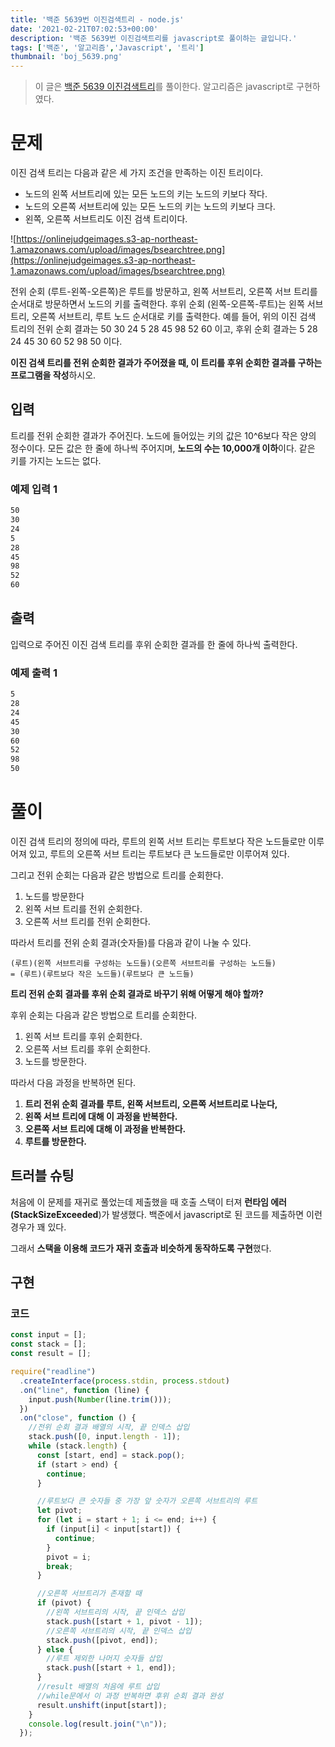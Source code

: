 ```yaml
---
title: '백준 5639번 이진검색트리 - node.js'
date: '2021-02-21T07:02:53+00:00'
description: '백준 5639번 이진검색트리를 javascript로 풀이하는 글입니다.'
tags: ['백준', '알고리즘','Javascript', '트리']
thumbnail: 'boj_5639.png'
---
```

> 이 글은 [백준 5639 이진검색트리](https://www.acmicpc.net/problem/5639)를 풀이한다. 알고리즘은 javascript로 구현하였다.

# 문제

이진 검색 트리는 다음과 같은 세 가지 조건을 만족하는 이진 트리이다.

- 노드의 왼쪽 서브트리에 있는 모든 노드의 키는 노드의 키보다 작다.
- 노드의 오른쪽 서브트리에 있는 모든 노드의 키는 노드의 키보다 크다.
- 왼쪽, 오른쪽 서브트리도 이진 검색 트리이다.

![https://onlinejudgeimages.s3-ap-northeast-1.amazonaws.com/upload/images/bsearchtree.png](https://onlinejudgeimages.s3-ap-northeast-1.amazonaws.com/upload/images/bsearchtree.png)

전위 순회 (루트-왼쪽-오른쪽)은 루트를 방문하고, 왼쪽 서브트리, 오른쪽 서브 트리를 순서대로 방문하면서 노드의 키를 출력한다. 후위 순회 (왼쪽-오른쪽-루트)는 왼쪽 서브트리, 오른쪽 서브트리, 루트 노드 순서대로 키를 출력한다. 예를 들어, 위의 이진 검색 트리의 전위 순회 결과는 50 30 24 5 28 45 98 52 60 이고, 후위 순회 결과는 5 28 24 45 30 60 52 98 50 이다.

**이진 검색 트리를 전위 순회한 결과가 주어졌을 때, 이 트리를 후위 순회한 결과를 구하는 프로그램을 작성**하시오.

## 입력

트리를 전위 순회한 결과가 주어진다. 노드에 들어있는 키의 값은 10^6보다 작은 양의 정수이다. 모든 값은 한 줄에 하나씩 주어지며, **노드의 수는 10,000개 이하**이다. 같은 키를 가지는 노드는 없다.

### 예제 입력 1

```bash
50
30
24
5
28
45
98
52
60
```

## 출력

입력으로 주어진 이진 검색 트리를 후위 순회한 결과를 한 줄에 하나씩 출력한다.

### 예제 출력 1

```bash
5
28
24
45
30
60
52
98
50
```

# 풀이

이진 검색 트리의 정의에 따라, 루트의 왼쪽 서브 트리는 루트보다 작은 노드들로만 이루어져 있고, 루트의 오른쪽 서브 트리는 루트보다 큰 노드들로만 이루어져 있다.

그리고 전위 순회는 다음과 같은 방법으로 트리를 순회한다.

1. 노드를 방문한다
2. 왼쪽 서브 트리를 전위 순회한다.
3. 오른쪽 서브 트리를 전위 순회한다.

따라서 트리를 전위 순회 결과(숫자들)를 다음과 같이 나눌 수 있다.

```
(루트)(왼쪽 서브트리를 구성하는 노드들)(오른쪽 서브트리를 구성하는 노드들)
= (루트)(루트보다 작은 노드들)(루트보다 큰 노드들)
```
    

**트리 전위 순회 결과를 후위 순회 결과로 바꾸기 위해 어떻게 해야 할까?**

후위 순회는 다음과 같은 방법으로 트리를 순회한다. 

1. 왼쪽 서브 트리를 후위 순회한다.
2. 오른쪽 서브 트리를 후위 순회한다. 
3. 노드를 방문한다.

따라서 다음 과정을 반복하면 된다.

1. **트리 전위 순회 결과를 루트, 왼쪽 서브트리, 오른쪽 서브트리로 나눈다,**
2. **왼쪽 서브 트리에 대해 이 과정을 반복한다.**
3. **오른쪽 서브 트리에 대해 이 과정을 반복한다.**
4. **루트를 방문한다.** 

## 트러블 슈팅

처음에 이 문제를 재귀로 풀었는데 제출했을 때 호출 스택이 터져 **런타임 에러(StackSizeExceeded**)가 발생했다. 백준에서 javascript로 된 코드를 제출하면 이런 경우가 꽤 있다.

그래서 **스택을 이용해 코드가 재귀 호출과 비슷하게 동작하도록 구현**했다.

## 구현

### 코드

```jsx
const input = [];
const stack = [];
const result = [];

require("readline")
  .createInterface(process.stdin, process.stdout)
  .on("line", function (line) {
    input.push(Number(line.trim()));
  })
  .on("close", function () {
    //전위 순회 결과 배열의 시작, 끝 인덱스 삽입
    stack.push([0, input.length - 1]);
    while (stack.length) {
      const [start, end] = stack.pop();
      if (start > end) {
        continue;
      }

      //루트보다 큰 숫자들 중 가장 앞 숫자가 오른쪽 서브트리의 루트
      let pivot;
      for (let i = start + 1; i <= end; i++) {
        if (input[i] < input[start]) {
          continue;
        }
        pivot = i;
        break;
      }

      //오른쪽 서브트리가 존재할 때
      if (pivot) {
        //왼쪽 서브트리의 시작, 끝 인덱스 삽입
        stack.push([start + 1, pivot - 1]);
        //오른쪽 서브트리의 시작, 끝 인덱스 삽입
        stack.push([pivot, end]);
      } else {
        //루트 제외한 나머지 숫자들 삽입
        stack.push([start + 1, end]);
      }
      //result 배열의 처음에 루트 삽입
      //while문에서 이 과정 반복하면 후위 순회 결과 완성
      result.unshift(input[start]);
    }
    console.log(result.join("\n"));
  });
```
